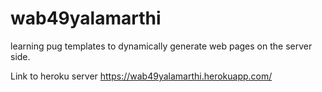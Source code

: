 # wab49yalamarthi
learning pug templates to dynamically generate web pages on the server side.

Link to heroku server https://wab49yalamarthi.herokuapp.com/ 